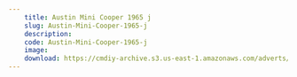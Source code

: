 ```yaml
---
    title: Austin Mini Cooper 1965 j
    slug: Austin-Mini-Cooper-1965-j
    description:
    code: Austin-Mini-Cooper-1965-j
    image:
    download: https://cmdiy-archive.s3.us-east-1.amazonaws.com/adverts/documents/Austin+Mini+Cooper+1965+j.pdf
---
```

<!-- Content of the page -->

##
        